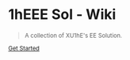 <!-- _coverpage.md -->

# 1hEEE Sol - Wiki <small>

> A collection of XU1hE's EE Solution. 

[Get Started](#1hEEE-Sol)
